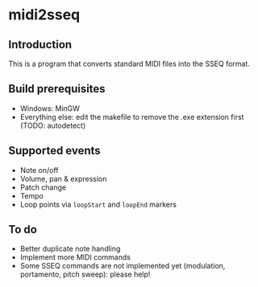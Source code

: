 midi2sseq
=========

Introduction
------------

This is a program that converts standard MIDI files into the SSEQ format.

Build prerequisites
-------------------

- Windows: MinGW
- Everything else: edit the makefile to remove the .exe extension first (TODO: autodetect)

Supported events
----------------

- Note on/off
- Volume, pan & expression
- Patch change
- Tempo
- Loop points via `loopStart` and `loopEnd` markers

To do
-----

- Better duplicate note handling
- Implement more MIDI commands
- Some SSEQ commands are not implemented yet (modulation, portamento, pitch sweep): please help!
